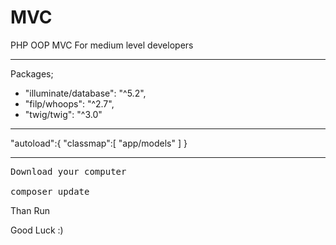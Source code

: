 # MVC
PHP OOP MVC
For medium level developers

<hr>

Packages;
<ul>
<li>"illuminate/database": "^5.2",</li>
<li>"filp/whoops": "^2.7",</li>
<li>"twig/twig": "^3.0"</li>
</ul>

<hr>

"autoload":{
    "classmap":[
        "app/models"
    ]
}

<hr>
<pre>
Download your computer<br>
composer update
</pre>
Than Run
<br>

Good Luck :)
